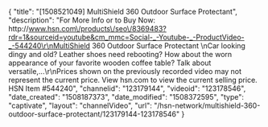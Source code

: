 {
    "title": "[1508521049] MultiShield 360 Outdoor Surface Protectant",
    "description": "For More Info or to Buy Now: http:\/\/www.hsn.com\/products\/seo\/8369483?rdr=1&sourceid=youtube&cm_mmc=Social-_-Youtube-_-ProductVideo-_-544240\r\nMultiShield 360 Outdoor Surface Protectant \nCar looking dingy and old? Leather shoes need rebooting? How about the worn appearance of your favorite wooden coffee table? Talk about versatile,...\r\nPrices shown on the previously recorded video may not represent the current price.  View hsn.com to view the current selling price. HSN Item #544240",
    "channelid": "123179144",
    "videoid": "123178546",
    "date_created": "1508187373",
    "date_modified": "1508372595",
    "type": "captivate",
    "layout": "channelVideo",
    "url": "\/hsn-network\/multishield-360-outdoor-surface-protectant\/123179144-123178546"
}